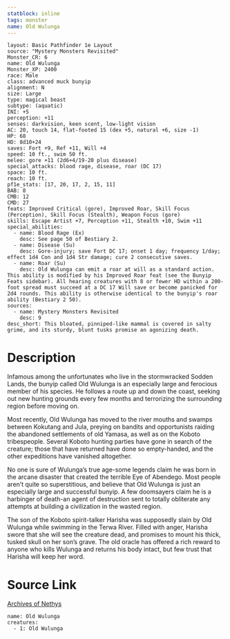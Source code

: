 ```yaml
---
statblock: inline
tags: monster
name: Old Wulunga
---
```

```statblock
layout: Basic Pathfinder 1e Layout
source: "Mystery Monsters Revisited"
Monster_CR: 6
name: Old Wulunga
Monster_XP: 2400
race: Male
class: advanced muck bunyip
alignment: N
size: Large
type: magical beast
subtype: (aquatic)
INI: +5
perception: +11
senses: darkvision, keen scent, low-light vision
AC: 20, touch 14, flat-footed 15 (dex +5, natural +6, size -1)
HP: 68
HD: 8d10+24
saves: Fort +9, Ref +11, Will +4
speed: 10 ft., swim 50 ft.
melee: gore +11 (2d6+4/19-20 plus disease)
special_attacks: blood rage, disease, roar (DC 17)
space: 10 ft.
reach: 10 ft.
pf1e_stats: [17, 20, 17, 2, 15, 11]
BAB: 8
CMB: 12
CMD: 27
feats: Improved Critical (gore), Improved Roar, Skill Focus (Perception), Skill Focus (Stealth), Weapon Focus (gore)
skills: Escape Artist +7, Perception +11, Stealth +10, Swim +11
special_abilities:
  - name: Blood Rage (Ex)
    desc: See page 50 of Bestiary 2.
  - name: Disease (Su)
    desc: Gore-injury; save Fort DC 17; onset 1 day; frequency 1/day; effect 1d4 Con and 1d4 Str damage; cure 2 consecutive saves.
  - name: Roar (Su)
    desc: Old Wulunga can emit a roar at will as a standard action. This ability is modified by his Improved Roar feat (see the Bunyip Feats sidebar). All hearing creatures with 8 or fewer HD within a 200-foot spread must succeed at a DC 17 Will save or become panicked for 2d4 rounds. This ability is otherwise identical to the bunyip's roar ability (Bestiary 2 50).
sources:
  - name: Mystery Monsters Revisited
    desc: 9
desc_short: This bloated, pinniped-like mammal is covered in salty grime, and its sturdy, blunt tusks promise an agonizing death.
```
# Description
Infamous among the unfortunates who live in the stormwracked Sodden Lands, the bunyip called Old Wulunga is an especially large and ferocious member of his species. He follows a route up and down the coast, seeking out new hunting grounds every few months and terrorizing the surrounding region before moving on.

Most recently, Old Wulunga has moved to the river mouths and swamps between Kokutang and Jula, preying on bandits and opportunists raiding the abandoned settlements of old Yamasa, as well as on the Koboto tribespeople. Several Koboto hunting parties have gone in search of the creature; those that have returned have done so empty-handed, and the other expeditions have vanished altogether.

No one is sure of Wulunga’s true age-some legends claim he was born in the arcane disaster that created the terrible Eye of Abendego. Most people aren’t quite so superstitious, and believe that Old Wulunga is just an especially large and successful bunyip. A few doomsayers claim he is a harbinger of death-an agent of destruction sent to totally obliterate any attempts at building a civilization in the wasted region.

The son of the Koboto spirit-talker Harisha was supposedly slain by Old Wulunga while swimming in the Terwa River. Filled with anger, Harisha swore that she will see the creature dead, and promises to mount his thick, tusked skull on her son’s grave. The old oracle has offered a rich reward to anyone who kills Wulunga and returns his body intact, but few trust that Harisha will keep her word.
# Source Link
[Archives of Nethys](https://aonprd.com/MonsterDisplay.aspx?ItemName=Old%20Wulunga)
```encounter-table
name: Old Wulunga
creatures:
  - 1: Old Wulunga
```
